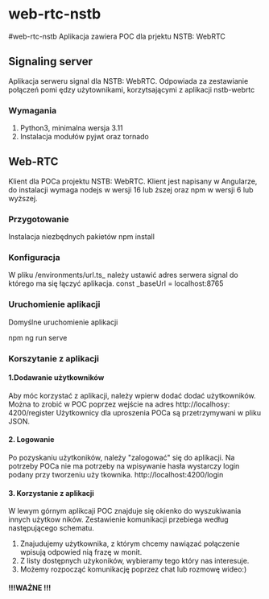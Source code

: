 # web-rtc-nstb
#web-rtc-nstb
Aplikacja zawiera POC dla prjektu NSTB: WebRTC
## Signaling server
Aplikacja serweru signal dla NSTB: WebRTC. Odpowiada za zestawianie połączeń pomi ędzy użytownikami, korzytsającymi z aplikacji nstb-webrtc
### Wymagania
1. Python3, minimalna wersja 3.11
2. Instalacja modułów pyjwt oraz tornado

## Web-RTC
Klient dla POCa projektu NSTB: WebRTC.
Klient jest napisany w Angularze, do instalacji wymaga nodejs w wersji 16 lub ższej oraz npm w wersji 6 lub wyższej.
### Przygotowanie
Instalacja niezbędnych pakietów
npm install
### Konfiguracja
W pliku
/environments/url.ts_ należy ustawić adres serwera signal do którego ma
się łączyć aplikacja.
const _baseUrl = localhost:8765
### Uruchomienie aplikacji
Domyślne uruchomienie aplikacji

npm ng run serve
### Korszytanie z aplikacji
#### 1.Dodawanie użytkowników
Aby móc korzystać z aplikacji, należy wpierw dodać dodać użytkowników. Można to zrobić w POC poprzez wejście na adres
http://localhosy: 4200/register
Użytkownicy dla uproszenia POCa są przetrzymywani w pliku JSON.
#### 2. Logowanie
Po pozyskaniu użytkoników, należy "zalogować" się do aplikacji. Na potrzeby POCa nie ma potrzeby na wpisywanie hasła wystarczy login podany przy tworzeniu uży tkownika.
http://localhost:4200/login


#### 3. Korzystanie z aplikacji
W lewym górnym aplikcaji POC znajduje się okienko do wyszukiwania innych użytkow ników. Zestawienie komunikacji przebiega według następującego schematu.
1. Znajudujemy użytkownika, z którym chcemy nawiązać połączenie wpisują odpowied nią frazę w monit.
2. Z listy dostępnych użykoników, wybieramy tego który nas interesuje.
3. Możemy rozpocząć komunikację poprzez chat lub rozmowę wideo:)
#### !!!WAŻNE !!!
